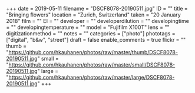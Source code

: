 +++
date = 2019-05-11
filename = "DSCF8078-20190511.jpg"
ID = ""
title = "Bringing flowers"
location = "Zurich, Switzerland"
taken = "20 January 2018"
film = ""
EI = ""
developer = ""
developerdilution = ""
developingtime = ""
developingtemperature = ""
model = "Fujifilm X100T"
lens = ""
digitizationmethod = ""
notes = ""
categories = ["photo"]
phototags = ["digital", "b&w", "street"]
draft = false
enable_comments = true
flickr = ""
thumb = "https://github.com/hkauhanen/photos/raw/master/thumb/DSCF8078-20190511.jpg"
small = "https://github.com/hkauhanen/photos/raw/master/small/DSCF8078-20190511.jpg"
large = "https://github.com/hkauhanen/photos/raw/master/large/DSCF8078-20190511.jpg"
+++
